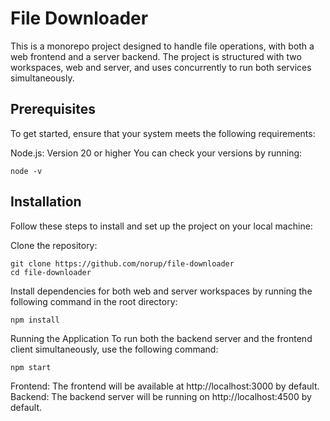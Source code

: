 # File Downloader

This is a monorepo project designed to handle file operations, with both a web frontend and a server backend. The project is structured with two workspaces, web and server, and uses concurrently to run both services simultaneously.

## Prerequisites

To get started, ensure that your system meets the following requirements:

Node.js: Version 20 or higher
You can check your versions by running:

```
node -v
```

## Installation

Follow these steps to install and set up the project on your local machine:

Clone the repository:

```
git clone https://github.com/norup/file-downloader
cd file-downloader
```

Install dependencies for both web and server workspaces by running the following command in the root directory:

```
npm install
```

Running the Application
To run both the backend server and the frontend client simultaneously, use the following command:

```
npm start
```

Frontend: The frontend will be available at http://localhost:3000 by default.
Backend: The backend server will be running on http://localhost:4500 by default.
